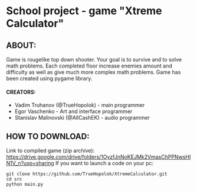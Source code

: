 # School project - game "Xtreme Calculator" #

## ABOUT:
Game is rougelike top down shooter. Your goal is to survive and to solve math problems. Each completed floor increase enemies amount and difficulty as well as give much more complex math problems. Game has been created using pygame library.
#### CREATORS: 
- Vadim Truhanov (@TrueHopolok) - main programmer
- Egor Vaschenko - Art and interface programmer
- Stanislav Malinovski (@AllCashEK)  - audio programmer

## HOW TO DOWNLOAD:
Link to compiled game (zip archive): https://drive.google.com/drive/folders/1OyzfJnNoKEJMk2VmasChPPNwsHIN1V_n?usp=sharing
If you want to launch a code on your pc:
```
git clone https://github.com/TrueHopolok/XtremeCalculator.git
cd src
python main.py
```
